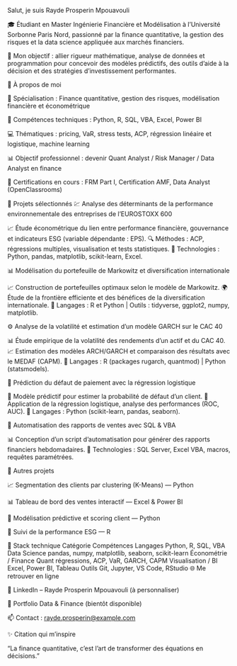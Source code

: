 Salut, je suis Rayde Prosperin Mpouavouli

🎓 Étudiant en Master Ingénierie Financière et Modélisation à l’Université Sorbonne Paris Nord, passionné par la finance quantitative, la gestion des risques et la data science appliquée aux marchés financiers.

💼 Mon objectif : allier rigueur mathématique, analyse de données et programmation pour concevoir des modèles prédictifs, des outils d’aide à la décision et des stratégies d’investissement performantes.

🚀 À propos de moi

🎯 Spécialisation : Finance quantitative, gestion des risques, modélisation financière et économétrique

🧮 Compétences techniques : Python, R, SQL, VBA, Excel, Power BI

💻 Thématiques : pricing, VaR, stress tests, ACP, régression linéaire et logistique, machine learning

📊 Objectif professionnel : devenir Quant Analyst / Risk Manager / Data Analyst en finance

🧠 Certifications en cours : FRM Part I, Certification AMF, Data Analyst (OpenClassrooms)

📂 Projets sélectionnés
💹 Analyse des déterminants de la performance environnementale des entreprises de l’EUROSTOXX 600

📈 Étude économétrique du lien entre performance financière, gouvernance et indicateurs ESG (variable dépendante : EPS).
🔍 Méthodes : ACP, régressions multiples, visualisation et tests statistiques.
🧰 Technologies : Python, pandas, matplotlib, scikit-learn, Excel.

📊 Modélisation du portefeuille de Markowitz et diversification internationale

📈 Construction de portefeuilles optimaux selon le modèle de Markowitz.
🌍 Étude de la frontière efficiente et des bénéfices de la diversification internationale.
🧮 Langages : R et Python | Outils : tidyverse, ggplot2, numpy, matplotlib.

⚙️ Analyse de la volatilité et estimation d’un modèle GARCH sur le CAC 40

📊 Étude empirique de la volatilité des rendements d’un actif et du CAC 40.
📈 Estimation des modèles ARCH/GARCH et comparaison des résultats avec le MEDAF (CAPM).
🧰 Langages : R (packages rugarch, quantmod) | Python (statsmodels).

🧮 Prédiction du défaut de paiement avec la régression logistique

🏦 Modèle prédictif pour estimer la probabilité de défaut d’un client.
🔢 Application de la régression logistique, analyse des performances (ROC, AUC).
🧰 Langages : Python (scikit-learn, pandas, seaborn).

🧾 Automatisation des rapports de ventes avec SQL & VBA

📊 Conception d’un script d’automatisation pour générer des rapports financiers hebdomadaires.
🧰 Technologies : SQL Server, Excel VBA, macros, requêtes paramétrées.

🧠 Autres projets

📈 Segmentation des clients par clustering (K-Means) — Python

📊 Tableau de bord des ventes interactif — Excel & Power BI

🤖 Modélisation prédictive et scoring client — Python

🧾 Suivi de la performance ESG — R

🧰 Stack technique
Catégorie	Compétences
Langages	Python, R, SQL, VBA
Data Science	pandas, numpy, matplotlib, seaborn, scikit-learn
Économétrie / Finance Quant	régressions, ACP, VaR, GARCH, CAPM
Visualisation / BI	Excel, Power BI, Tableau
Outils	Git, Jupyter, VS Code, RStudio
🌐 Me retrouver en ligne

💼 LinkedIn – Rayde Prosperin Mpouavouli
 (à personnaliser)

📘 Portfolio Data & Finance
 (bientôt disponible)

📫 Contact : rayde.prosperin@example.com

✨ Citation qui m’inspire

“La finance quantitative, c’est l’art de transformer des équations en décisions.”
